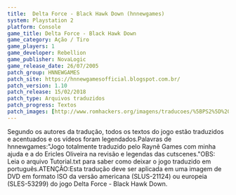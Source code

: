 ```yaml
---
title:  Delta Force - Black Hawk Down (hnnewgames)
system: Playstation 2
platform: Console
game_title: Delta Force - Black Hawk Down
game_category: Ação / Tiro
game_players: 1
game_developer: Rebellion
game_publisher: NovaLogic
game_release_date: 26/07/2005
patch_group: HNNEWGAMES
patch_site: https://hnnewgamesofficial.blogspot.com.br/
patch_version: 1.10
patch_release: 15/02/2018
patch_type: Arquivos traduzidos
patch_progress: Textos
patch_images: [http://www.romhackers.org/imagens/traducoes/%5BPS2%5D%20Delta%20Force%20-%20Black%20Hawk%20Down%20-%20hnnewgames%20-%201.jpg,http://www.romhackers.org/imagens/traducoes/%5BPS2%5D%20Delta%20Force%20-%20Black%20Hawk%20Down%20-%20hnnewgames%20-%202.jpg,http://www.romhackers.org/imagens/traducoes/%5BPS2%5D%20Delta%20Force%20-%20Black%20Hawk%20Down%20-%20hnnewgames%20-%203.jpg]
---
```

Segundo os autores da tradução, todos os textos do jogo estão traduzidos e acentuados e os vídeos foram legendados.Palavras de hnnewgames:"Jogo totalmente traduzido pelo Raynê Games com minha ajuda e a do Ericles Oliveira na revisão e legendas das cutscenes."OBS: Leia o arquivo Tutorial.txt para saber como deixar o jogo traduzido em português.ATENÇÃO:Esta tradução deve ser aplicada em uma imagem de DVD em formato ISO da versão americana (SLUS-21124) ou europeia (SLES-53299) do jogo Delta Force - Black Hawk Down.